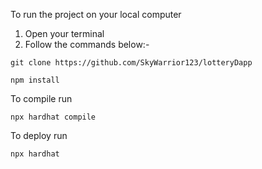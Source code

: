 To run the project on your local computer
1) Open your terminal
2) Follow the commands below:-
```
git clone https://github.com/SkyWarrior123/lotteryDapp
```

```
npm install
```
To compile run
```
npx hardhat compile
```
To deploy run 
```
npx hardhat 
